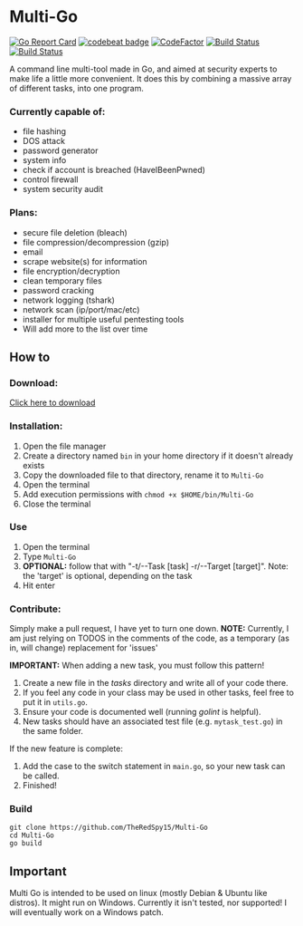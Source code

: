 # Multi-Go

[![Go Report Card](https://goreportcard.com/badge/github.com/TheRedSpy15/Multi-Go)](https://goreportcard.com/report/github.com/TheRedSpy15/Multi-Go)
[![codebeat badge](https://codebeat.co/badges/d6180a76-99be-4013-a0c2-0e4bcf0b9655)](https://codebeat.co/projects/github-com-theredspy15-multi-go-master)
[![CodeFactor](https://www.codefactor.io/repository/github/theredspy15/multi-go/badge)](https://www.codefactor.io/repository/github/theredspy15/multi-go)
[![Build Status](https://travis-ci.com/TheRedSpy15/Multi-Go.svg?branch=master)](https://travis-ci.com/TheRedSpy15/Multi-Go)
[![Build Status](https://semaphoreci.com/api/v1/theredspy15/multi-go/branches/master/shields_badge.svg)](https://semaphoreci.com/theredspy15/multi-go)

A command line multi-tool made in Go, and aimed at security experts to make life a little more convenient. It does this by combining a massive array of different tasks, into one program.
### Currently capable of:
- file hashing
- DOS attack
- password generator
- system info
- check if account is breached (HaveIBeenPwned)
- control firewall
- system security audit

### Plans:
- secure file deletion (bleach)
- file compression/decompression (gzip)
- email
- scrape website(s) for information
- file encryption/decryption
- clean temporary files
- password cracking
- network logging (tshark)
- network scan (ip/port/mac/etc)
- installer for multiple useful pentesting tools
- Will add more to the list over time

## How to

### Download:
[Click here to download](https://github.com/TheRedSpy15/Multi-Go/releases/download/0.6.1/MultiGo_0_6_1)

### Installation:
1. Open the file manager
2. Create a directory named `bin` in your home directory if it doesn't already exists
3. Copy the downloaded file to that directory, rename it to `Multi-Go`
4. Open the terminal
5. Add execution permissions with `chmod +x $HOME/bin/Multi-Go`
6. Close the terminal

### Use
1. Open the terminal
2. Type `Multi-Go`
3. **OPTIONAL:** follow that with "-t/--Task [task] -r/--Target [target]". Note: the 'target' is optional, depending on the task
4. Hit enter

### Contribute:
Simply make a pull request, I have yet to turn one down.
**NOTE:** Currently, I am just relying on TODOS in the comments of the code, as a temporary (as in, will change) replacement for 'issues'

**IMPORTANT:** When adding a new task, you must follow this pattern!
1. Create a new file in the *tasks* directory and write all of your code there.
3. If you feel any code in your class may be used in other tasks, feel free to put it in `utils.go`.
4. Ensure your code is documented well (running *golint* is helpful).
5. New tasks should have an associated test file (e.g. `mytask_test.go`) in the same folder.

If the new feature is complete:
1. Add the case to the switch statement in `main.go`, so your new task can be called.
2. Finished!

### Build
```
git clone https://github.com/TheRedSpy15/Multi-Go
cd Multi-Go
go build
```

## Important
Multi Go is intended to be used on linux (mostly Debian & Ubuntu like distros). It might run on Windows. Currently it isn't tested, nor supported! I will eventually work on a Windows patch.
